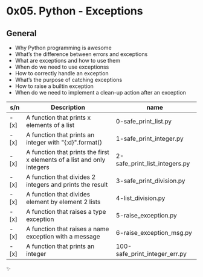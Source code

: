 # 0x05. Python - Exceptions

## General

- Why Python programming is awesome
- What’s the difference between errors and exceptions
- What are exceptions and how to use them
- When do we need to use exceptionss
- How to correctly handle an exception
- What’s the purpose of catching exceptions
- How to raise a builtin exception
- When do we need to implement a clean-up action after an exception

| s/n   | Description                                                             | name                          |
| ----- | ----------------------------------------------------------------------- | ----------------------------- |
| - [x] | A function that prints x elements of a list                             | 0-safe_print_list.py          |
| - [x] | A function that prints an integer with "{:d}".format()                  | 1-safe_print_integer.py       |
| - [x] | A function that prints the first x elements of a list and only integers | 2-safe_print_list_integers.py |
| - [x] | A function that divides 2 integers and prints the result                | 3-safe_print_division.py      |
| - [x] | A function that divides element by element 2 lists                      | 4-list_division.py            |
| - [x] | A function that raises a type exception                                 | 5-raise_exception.py          |
| - [x] | A function that raises a name exception with a message                  | 6-raise_exception_msg.py      |
| - [x] | A function that prints an integer                                       | 100-safe_print_integer_err.py |

:sparkles:
